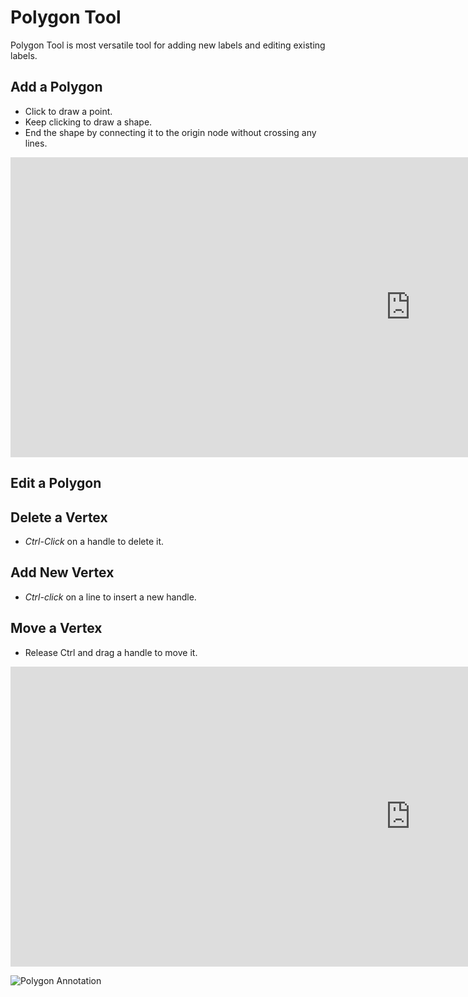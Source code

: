 # Polygon Tool
Polygon Tool is most versatile tool for adding new labels and editing existing labels.

## Add a Polygon

* Click to draw a point.
* Keep clicking to draw a shape.
* End the shape by connecting it to the origin node without crossing any lines.

<!-- [![Polygon: Add New Polygon](https://i.ytimg.com/vi/5VgMAKn7DFs/hqdefault.jpg)](https://www.youtube.com/embed/5VgMAKn7DFs) -->

<div class="video-wrapper">
  <iframe width="1280" height="480" src="https://www.youtube.com/embed/5VgMAKn7DFs" frameborder="0" allowfullscreen></iframe>
</div>



## Edit a Polygon



## Delete a Vertex

* *Ctrl-Click* on a handle to delete it.


## Add New Vertex

* *Ctrl-click* on a line to insert a new handle.

## Move a Vertex

* Release Ctrl and drag a handle to move it.

<!-- [![Polygon: Edit](https://i.ytimg.com/vi/2W7Sg8yxnH8/hqdefault.jpg)](https://www.youtube.com/embed/2W7Sg8yxnH8) -->

<div class="video-wrapper">
  <iframe width="1280" height="480" src="https://www.youtube.com/embed/2W7Sg8yxnH8" frameborder="0" allowfullscreen></iframe>
</div>


![Polygon  Annotation](https://files.readme.io/9c94020-PolygonTool.png)
